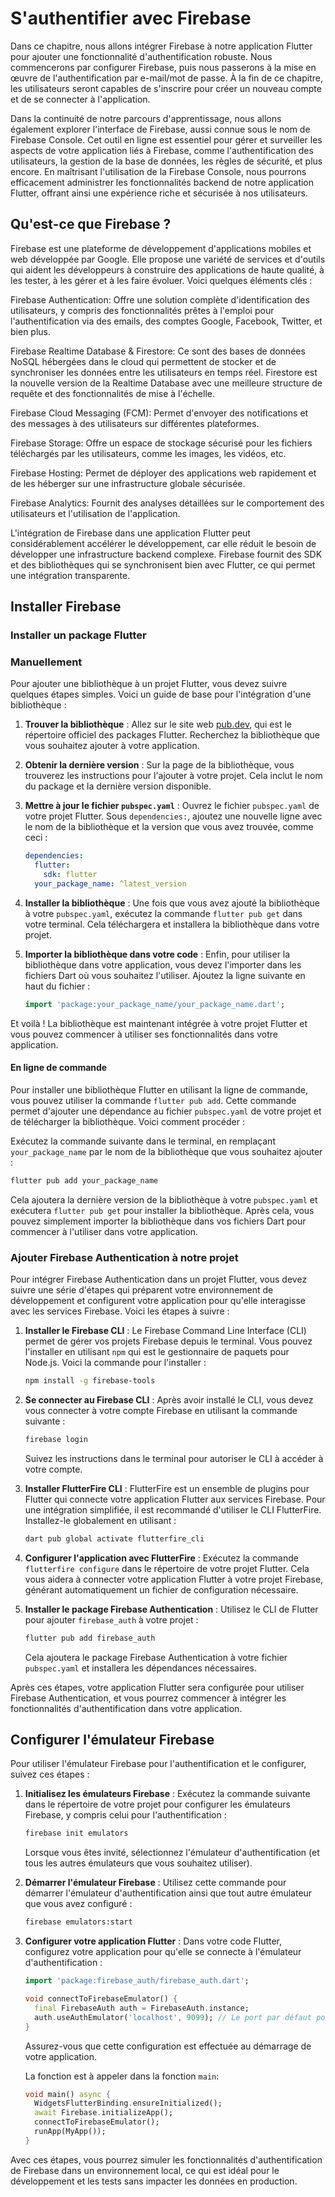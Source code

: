 # S'authentifier avec Firebase

Dans ce chapitre, nous allons intégrer Firebase à notre application Flutter pour ajouter une fonctionnalité d'authentification robuste. Nous commencerons par configurer Firebase, puis nous passerons à la mise en œuvre de l'authentification par e-mail/mot de passe. À la fin de ce chapitre, les utilisateurs seront capables de s'inscrire pour créer un nouveau compte et de se connecter à l'application.

Dans la continuité de notre parcours d'apprentissage, nous allons également explorer l'interface de Firebase, aussi connue sous le nom de Firebase Console. Cet outil en ligne est essentiel pour gérer et surveiller les aspects de votre application liés à Firebase, comme l'authentification des utilisateurs, la gestion de la base de données, les règles de sécurité, et plus encore. En maîtrisant l'utilisation de la Firebase Console, nous pourrons efficacement administrer les fonctionnalités backend de notre application Flutter, offrant ainsi une expérience riche et sécurisée à nos utilisateurs.

## Qu'est-ce que Firebase ?

Firebase est une plateforme de développement d'applications mobiles et web développée par Google. Elle propose une variété de services et d'outils qui aident les développeurs à construire des applications de haute qualité, à les tester, à les gérer et à les faire évoluer. Voici quelques éléments clés :

Firebase Authentication: Offre une solution complète d'identification des utilisateurs, y compris des fonctionnalités prêtes à l'emploi pour l'authentification via des emails, des comptes Google, Facebook, Twitter, et bien plus.

Firebase Realtime Database & Firestore: Ce sont des bases de données NoSQL hébergées dans le cloud qui permettent de stocker et de synchroniser les données entre les utilisateurs en temps réel. Firestore est la nouvelle version de la Realtime Database avec une meilleure structure de requête et des fonctionnalités de mise à l'échelle.

Firebase Cloud Messaging (FCM): Permet d'envoyer des notifications et des messages à des utilisateurs sur différentes plateformes.

Firebase Storage: Offre un espace de stockage sécurisé pour les fichiers téléchargés par les utilisateurs, comme les images, les vidéos, etc.

Firebase Hosting: Permet de déployer des applications web rapidement et de les héberger sur une infrastructure globale sécurisée.

Firebase Analytics: Fournit des analyses détaillées sur le comportement des utilisateurs et l'utilisation de l'application.

L'intégration de Firebase dans une application Flutter peut considérablement accélérer le développement, car elle réduit le besoin de développer une infrastructure backend complexe. Firebase fournit des SDK et des bibliothèques qui se synchronisent bien avec Flutter, ce qui permet une intégration transparente.

## Installer Firebase

### Installer un package Flutter

### Manuellement

Pour ajouter une bibliothèque à un projet Flutter, vous devez suivre quelques étapes simples. Voici un guide de base pour l'intégration d'une bibliothèque :

1. **Trouver la bibliothèque** :
   Allez sur le site web [pub.dev](https://pub.dev/), qui est le répertoire officiel des packages Flutter. Recherchez la bibliothèque que vous souhaitez ajouter à votre application.

2. **Obtenir la dernière version** :
   Sur la page de la bibliothèque, vous trouverez les instructions pour l'ajouter à votre projet. Cela inclut le nom du package et la dernière version disponible.

3. **Mettre à jour le fichier `pubspec.yaml`** :
   Ouvrez le fichier `pubspec.yaml` de votre projet Flutter. Sous `dependencies:`, ajoutez une nouvelle ligne avec le nom de la bibliothèque et la version que vous avez trouvée, comme ceci :

   ```yaml
   dependencies:
     flutter:
       sdk: flutter
     your_package_name: ^latest_version
   ```

4. **Installer la bibliothèque** :
   Une fois que vous avez ajouté la bibliothèque à votre `pubspec.yaml`, exécutez la commande `flutter pub get` dans votre terminal. Cela téléchargera et installera la bibliothèque dans votre projet.

5. **Importer la bibliothèque dans votre code** :
   Enfin, pour utiliser la bibliothèque dans votre application, vous devez l'importer dans les fichiers Dart où vous souhaitez l'utiliser. Ajoutez la ligne suivante en haut du fichier :

   ```dart
   import 'package:your_package_name/your_package_name.dart';
   ```

Et voilà ! La bibliothèque est maintenant intégrée à votre projet Flutter et vous pouvez commencer à utiliser ses fonctionnalités dans votre application.

#### En ligne de commande

Pour installer une bibliothèque Flutter en utilisant la ligne de commande, vous pouvez utiliser la commande `flutter pub add`. Cette commande permet d'ajouter une dépendance au fichier `pubspec.yaml` de votre projet et de télécharger la bibliothèque. Voici comment procéder :

Exécutez la commande suivante dans le terminal, en remplaçant `your_package_name` par le nom de la bibliothèque que vous souhaitez ajouter :

```sh
flutter pub add your_package_name
```

Cela ajoutera la dernière version de la bibliothèque à votre `pubspec.yaml` et exécutera `flutter pub get` pour installer la bibliothèque. Après cela, vous pouvez simplement importer la bibliothèque dans vos fichiers Dart pour commencer à l'utiliser dans votre application.

### Ajouter Firebase Authentication à notre projet

Pour intégrer Firebase Authentication dans un projet Flutter, vous devez suivre une série d'étapes qui préparent votre environnement de développement et configurent votre application pour qu'elle interagisse avec les services Firebase. Voici les étapes à suivre :

1. **Installer le Firebase CLI** :
   Le Firebase Command Line Interface (CLI) permet de gérer vos projets Firebase depuis le terminal. Vous pouvez l'installer en utilisant `npm` qui est le gestionnaire de paquets pour Node.js. Voici la commande pour l'installer :

   ```sh
   npm install -g firebase-tools
   ```

2. **Se connecter au Firebase CLI** :
   Après avoir installé le CLI, vous devez vous connecter à votre compte Firebase en utilisant la commande suivante :

   ```sh
   firebase login
   ```

   Suivez les instructions dans le terminal pour autoriser le CLI à accéder à votre compte.

3. **Installer FlutterFire CLI** :
   FlutterFire est un ensemble de plugins pour Flutter qui connecte votre application Flutter aux services Firebase. Pour une intégration simplifiée, il est recommandé d'utiliser le CLI FlutterFire. Installez-le globalement en utilisant :

   ```sh
   dart pub global activate flutterfire_cli
   ```

4. **Configurer l'application avec FlutterFire** :
   Exécutez la commande `flutterfire configure` dans le répertoire de votre projet Flutter. Cela vous aidera à connecter votre application Flutter à votre projet Firebase, générant automatiquement un fichier de configuration nécessaire.

5. **Installer le package Firebase Authentication** :
   Utilisez le CLI de Flutter pour ajouter `firebase_auth` à votre projet :

   ```sh
   flutter pub add firebase_auth
   ```

   Cela ajoutera le package Firebase Authentication à votre fichier `pubspec.yaml` et installera les dépendances nécessaires.

Après ces étapes, votre application Flutter sera configurée pour utiliser Firebase Authentication, et vous pourrez commencer à intégrer les fonctionnalités d'authentification dans votre application.

## Configurer l'émulateur Firebase

Pour utiliser l'émulateur Firebase pour l'authentification et le configurer, suivez ces étapes :

1. **Initialisez les émulateurs Firebase** :
   Exécutez la commande suivante dans le répertoire de votre projet pour configurer les émulateurs Firebase, y compris celui pour l'authentification :

   ```sh
   firebase init emulators
   ```

   Lorsque vous êtes invité, sélectionnez l'émulateur d'authentification (et tous les autres émulateurs que vous souhaitez utiliser).

2. **Démarrer l'émulateur Firebase** :
   Utilisez cette commande pour démarrer l'émulateur d'authentification ainsi que tout autre émulateur que vous avez configuré :

   ```sh
   firebase emulators:start
   ```

3. **Configurer votre application Flutter** :
   Dans votre code Flutter, configurez votre application pour qu'elle se connecte à l'émulateur d'authentification :

   ```dart
   import 'package:firebase_auth/firebase_auth.dart';

   void connectToFirebaseEmulator() {
     final FirebaseAuth auth = FirebaseAuth.instance;
     auth.useAuthEmulator('localhost', 9099); // Le port par défaut pour l'émulateur d'authentification
   }
   ```

   Assurez-vous que cette configuration est effectuée au démarrage de votre application.

   La fonction est à appeler dans la fonction `main`:

   ```dart
   void main() async {
     WidgetsFlutterBinding.ensureInitialized();
     await Firebase.initializeApp();
     connectToFirebaseEmulator();
     runApp(MyApp());
   }
   ```

Avec ces étapes, vous pourrez simuler les fonctionnalités d'authentification de Firebase dans un environnement local, ce qui est idéal pour le développement et les tests sans impacter les données en production.
